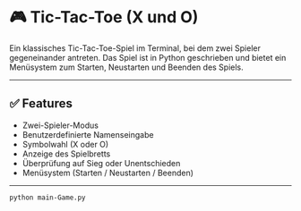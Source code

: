 # 🎮 Tic-Tac-Toe (X und O)

Ein klassisches Tic-Tac-Toe-Spiel im Terminal, bei dem zwei Spieler gegeneinander antreten. Das Spiel ist in Python geschrieben und bietet ein Menüsystem zum Starten, Neustarten und Beenden des Spiels.

---

## ✅ Features

- Zwei-Spieler-Modus
- Benutzerdefinierte Namenseingabe
- Symbolwahl (X oder O)
- Anzeige des Spielbretts
- Überprüfung auf Sieg oder Unentschieden
- Menüsystem (Starten / Neustarten / Beenden)

---

```bash
python main-Game.py
